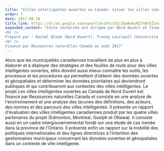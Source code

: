 ```yaml
---
title: "Villes intelligentes ouvertes au Canada: situer les villes canadiennes dans un écosystème international de villes intelligentes (webinaire 1, en anglais)"
order: 7
date: 2017-08-30
title_link: https://drive.google.com/open?id=19tscE2jIGwRoksMZ7nW75ISxH2UNwvoj
expanded_content: "Cette recherche est dirigée par Nord Ouvert et financée par le programme GéoConnexions de Ressources naturelles Canada. L'équipe principale d'experts qui dirige la recherche pour ce projet comprend la professeure Tracey Lauriault de l'Université Carleton, M. David Fewer de la Clinique d'intérêt public et de politique d’Internet du Canada (CIPPIC) et le professeur Mark S. Fox de l'Université de Toronto. L'enregistrement vidéo du webinaire est disponible [ici].(https://gts-ee.webex.com/gts-ee/lsr.php?RCID=72ee3738d6cc4fb1ab87c1f4944be50d).
<br />
Préparé par : Rachel Bloom (Nord Ouvert), Tracey Lauriault (Université Carleton), Jean-Noé Landry (Nord Ouvert)
<br />
Financé par Ressources naturelles Canada en août 2017"
---
```

Alors que les municipalités canadiennes travaillent de plus en plus à élaborer et à déployer des stratégies et des feuilles de route pour des villes intelligentes ouvertes, elles doivent aussi mieux connaître les outils, les processus et les procédures qui permettent d’obtenir des données ouvertes et géospatiales et déterminer les données prioritaires qui deviendront publiques et qui contribueront aux contextes des villes intelligentes. Le projet Les villes intelligentes ouvertes au Canada de Nord Ouvert est financé par Ressources naturelles Canada et consiste en une analyse de l'environnement et une analyse des lacunes des définitions, des acteurs, des normes et des parcours des villes intelligentes. Il présente un rapport d'évaluation des villes intelligentes canadiennes produit par les quatre villes partenaires du projet (Edmonton, Montréal, Guelph et Ottawa). Il consiste aussi en un cadre intergouvernemental fondé sur une étude de cas menée dans la province de l'Ontario. Il présente enfin un rapport sur la mobilité des politiques internationales et des lignes directrices à l’intention des gestionnaires municipaux concernant les données ouvertes et géospatiales dans un contexte de ville intelligente.
